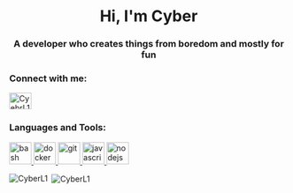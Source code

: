 <h1 align="center">Hi, I'm Cyber</h1>
<h3 align="center">A developer who creates things from boredom and mostly for fun</h3>

<p align="left">
<h3 align="left">Connect with me:</h3>
<a href="https://twitter.com/CyberL1nx" target="blank"><img align="center" src="https://cdn.jsdelivr.net/npm/simple-icons@3.0.1/icons/twitter.svg" alt="CyebrL1nx" height="30" width="40" /></a>
</p>

<h3 align="left">Languages and Tools:</h3>
<p align="left"> <a href="https://www.gnu.org/software/bash/" target="_blank"> <img src="https://www.vectorlogo.zone/logos/gnu_bash/gnu_bash-icon.svg" alt="bash" width="40" height="40"/> </a> <a href="https://www.docker.com/" target="_blank"> <img src="https://devicons.github.io/devicon/devicon.git/icons/docker/docker-original-wordmark.svg" alt="docker" width="40" height="40"/> </a> <a href="https://git-scm.com/" target="_blank"> <img src="https://www.vectorlogo.zone/logos/git-scm/git-scm-icon.svg" alt="git" width="40" height="40"/> </a> <a href="https://developer.mozilla.org/en-US/docs/Web/JavaScript" target="_blank"> <img src="https://devicons.github.io/devicon/devicon.git/icons/javascript/javascript-original.svg" alt="javascript" width="40" height="40"/> </a> <a href="https://nodejs.org" target="_blank"> <img src="https://devicons.github.io/devicon/devicon.git/icons/nodejs/nodejs-original-wordmark.svg" alt="nodejs" width="40" height="40"/> </a> </p>

<p><img align="left" src="https://github-readme-stats.vercel.app/api/top-langs/?username=CyberL1&layout=compact" alt="CyberL1" /></p>

<p>&nbsp;<img align="center" src="https://github-readme-stats.vercel.app/api?username=CyberL11&show_icons=true" alt="CyberL1" /></p>
